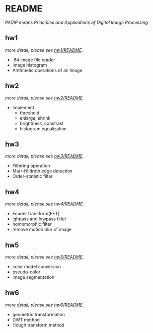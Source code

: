 # README  
*PADIP means Principles and Applications of Digital Image Processing*

## hw1  
*more detail, please see [hw1/README](C1HW01-2018/README.md).*
* .64 image file reader
* Image histogram
* Arithmetic operations of an Image

## hw2  
*more detail, please see [hw2/README](C1HW02-2018/README.md).*
* Implement
  * threshold
  * enlarge, shrink
  * brightness, constrast
  * histogram equalization

## hw3  
*more detail, please see [hw3/README](C1HW03-2018README.md).*
* Filtering operation
* Marr-Hildreth edge detection
* Order-statistic filter

## hw4  
*more detail, please see [hw4/README](C1HW04-2018/README.md).*
* Fourier transform(FFT)
* ighpass and lowpass filter
* homomorphic filter
* remove motion blur of image

## hw5  
*more detail, please see [hw5/README](C1HW05-2018/README.md).*
* color model conversion
* pseudo-color
* image segmentation

## hw6  
*more detail, please see [hw6/README](C1HW06-2018/README.md).*
* geometric transformation
* DWT method
* Hough transform method